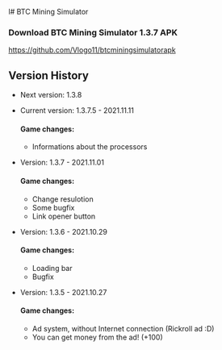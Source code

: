 l# BTC Mining Simulator
### Download BTC Mining Simulator 1.3.7 APK
https://github.com/Vlogo11/btcminingsimulatorapk

## Version History
- Next version: 1.3.8

- Current version: 1.3.7.5 - 2021.11.11
  #### Game changes:
    - Informations about the processors

- Version: 1.3.7 - 2021.11.01
  #### Game changes:
    - Change resulotion
    - Some bugfix
    - Link opener button

- Version: 1.3.6 - 2021.10.29
  #### Game changes:
    - Loading bar
    - Bugfix

- Version: 1.3.5 - 2021.10.27
  #### Game changes:
    - Ad system, without Internet connection (Rickroll ad :D)
    - You can get money from the ad! (+100)
